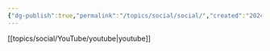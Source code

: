 ```yaml
---
{"dg-publish":true,"permalink":"/topics/social/social/","created":"2024-10-26T17:15:57.276-04:00","updated":"2024-10-26T17:22:58.472-04:00"}
---
```


[[topics/social/YouTube/youtube\|youtube]]